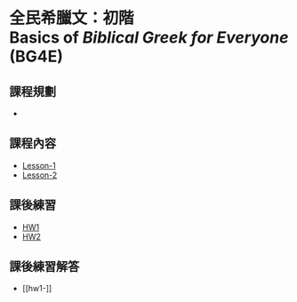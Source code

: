 # 全民希臘文：初階<br> Basics of *Biblical Greek for Everyone* (BG4E) 

## 課程規劃

- 

## 課程內容
- [Lesson-1](Lesson-1.md)
- [Lesson-2](Lesson-2.md)

## 課後練習
- [HW1](HW/HW1.md)
- [HW2](HW/HW2.md)


## 課後練習解答
- [[hw1-]]

